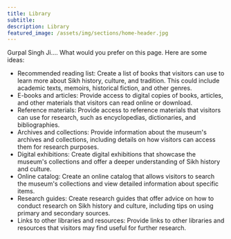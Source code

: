 ```yaml
---
title: Library
subtitle:
description: Library
featured_image: /assets/img/sections/home-header.jpg
---
```


Gurpal Singh Ji.... What would you prefer on this page. Here are some ideas:

- Recommended reading list: Create a list of books that visitors can use to learn more about Sikh history, culture, and tradition. This could include academic texts, memoirs, historical fiction, and other genres.
- E-books and articles: Provide access to digital copies of books, articles, and other materials that visitors can read online or download.
- Reference materials: Provide access to reference materials that visitors can use for research, such as encyclopedias, dictionaries, and bibliographies.
- Archives and collections: Provide information about the museum's archives and collections, including details on how visitors can access them for research purposes.
- Digital exhibitions: Create digital exhibitions that showcase the museum's collections and offer a deeper understanding of Sikh history and culture.
- Online catalog: Create an online catalog that allows visitors to search the museum's collections and view detailed information about specific items.
- Research guides: Create research guides that offer advice on how to conduct research on Sikh history and culture, including tips on using primary and secondary sources.
- Links to other libraries and resources: Provide links to other libraries and resources that visitors may find useful for further research.